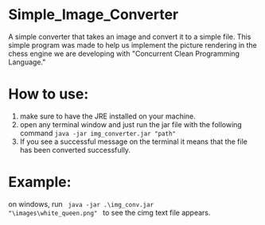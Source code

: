 # Simple_Image_Converter
A simple converter that takes an image and convert it to a simple file. This simple program was made to help us implement the picture rendering in the chess engine we are developing with "Concurrent Clean Programming Language."

# How to use:
1) make sure to have the JRE installed on your machine.
2) open any terminal window and just run the jar file with the following command
<code>java -jar img_converter.jar "path" </code>
3) If you see a successful message on the terminal it means that the file has been converted successfully.


# Example:
  on windows, run <code>  java -jar .\img_conv.jar "\images\white_queen.png" </code> to see the cimg text file appears.
